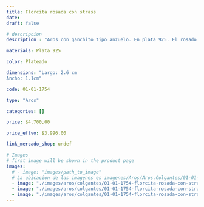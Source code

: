 ```yaml
---
title: Florcita rosada con strass
date: 
draft: false

# descripcion
description : "Aros con ganchito tipo anzuelo. En plata 925. El rosado es esmaltado y tiene detalle de strass en el centro. Súper delicados."

materials: Plata 925

color: Plateado

dimensions: "Largo: 2.6 cm
Ancho: 1.1cm"

code: 01-01-1754

type: "Aros"

categories: []

price: $4.700,00

price_eftvo: $3.996,00

link_mercado_shop: undef

# Images
# first image will be shown in the product page
images:
  # - image: "images/path_to_image"
  # La ubicacion de las imagenes es imagenes/Aros/Aros.Colgantes/01-01-1754-florcita-rosada-con-strass
  - image: "./images/aros/colgantes/01-01-1754-florcita-rosada-con-strass_a.jpg"
  - image: "./images/aros/colgantes/01-01-1754-florcita-rosada-con-strass_b.jpg"
  - image: "./images/aros/colgantes/01-01-1754-florcita-rosada-con-strass_c.jpg"
---
```

